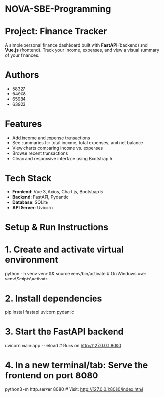 # NOVA-SBE-Programming

# Project: Finance Tracker
A simple personal finance dashboard built with **FastAPI** (backend) and **Vue.js** (frontend). Track your income, expenses, and view a visual summary of your finances.

# Authors
- 58327
- 64908
- 65984
- 63923

# Features
- Add income and expense transactions
- See summaries for total income, total expenses, and net balance
- View charts comparing income vs. expenses
- Browse recent transactions
- Clean and responsive interface using Bootstrap 5

# Tech Stack
- **Frontend**: Vue 3, Axios, Chart.js, Bootstrap 5  
- **Backend**: FastAPI, Pydantic  
- **Database**: SQLite  
- **API Server**: Uvicorn  

# Setup & Run Instructions

# 1. Create and activate virtual environment
python -m venv venv && source venv/bin/activate  # On Windows use: venv\Scripts\activate

# 2. Install dependencies
pip install fastapi uvicorn pydantic

# 3. Start the FastAPI backend
uvicorn main:app --reload  # Runs on http://127.0.0.1:8000

# 4. In a new terminal/tab: Serve the frontend on port 8080
python3 -m http.server 8080  # Visit: http://127.0.0.1:8080/index.html
